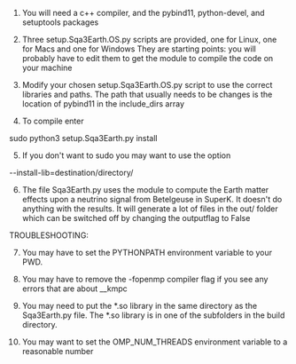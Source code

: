 1) You will need a c++ compiler, and the pybind11, python-devel, and setuptools packages
   
2) Three setup.Sqa3Earth.OS.py scripts are provided, one for Linux, one for Macs and one for Windows
   They are starting points: you will probably have to edit them to get the module to compile the code on your machine

3) Modify your chosen setup.Sqa3Earth.OS.py script to use the correct libraries and paths. The path that
   usually needs to be changes is the location of pybind11 in the include_dirs array

4) To compile enter 

sudo python3 setup.Sqa3Earth.py install 

5) If you don't want to sudo you may want to use the option

--install-lib=destination/directory/

6) The file Sqa3Earth.py uses the module to compute the Earth matter effects 
   upon a neutrino signal from Betelgeuse in SuperK. It doesn't do anything 
   with the results. It will generate a lot of files in the out/ folder which
   can be switched off by changing the outputflag to False

TROUBLESHOOTING:

7) You may have to set the PYTHONPATH environment variable to your PWD.

8) You may have to remove the -fopenmp compiler flag if you see any errors that are about __kmpc

9) You may need to put the *.so library in the same directory as the Sqa3Earth.py file. 
   The *.so library is in one of the subfolders in the build directory. 

10) You may want to set the OMP_NUM_THREADS environment variable to a reasonable number


